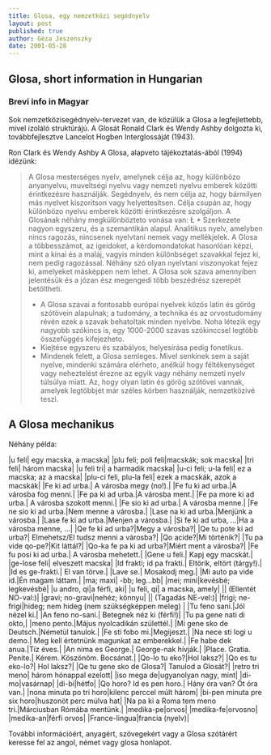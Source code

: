 ```yaml
---
title: Glosa, egy nemzetközi segédnyelv
layout: post
published: true
author: Géza Jeszenszky
date: 2001-05-28
---
```


## Glosa, short information in Hungarian 

### Brevi info in Magyar

Sok nemzetközisegédnyelv-tervezet van, de közülük a Glosa a legfejlettebb, mivel izoláló struktúrájú. A Glosát Ronald Clark és Wendy Ashby dolgozta ki, továbbfejlesztve Lancelot Hogben Interglossáját (1943).

Ron Clark és Wendy Ashby A Glosa, alapveto tájékoztatás-ából (1994) idézünk:

> A Glosa mesterséges nyelv, amelynek célja az, hogy különbözo anyanyelvu, muveltségi nyelvu vagy nemzeti nyelvu emberek közötti érintkezésre használják. Segédnyelv, és nem célja az, hogy bármilyen más nyelvet kiszorítson vagy helyettesítsen. Célja csupán az, hogy különbözo nyelvu emberek közötti érintkezésre szolgáljon. A Glosának néhány megkülönbözteto vonása van:
Ł * Szerkezete nagyon egyszeru, és a szemantikán alapul. Analitikus nyelv, amelyben nincs ragozás, nincsenek nyelvtani nemek vagy mellékjelek. A Glosa a többesszámot, az igeidoket, a kérdomondatokat hasonlóan képzi, mint a kinai és a maláj, vagyis minden különbséget szavakkal fejez ki, nem pedig ragozással. Néhány szó olyan nyelvtani viszonyokat fejez ki, amelyeket másképpen nem lehet. A Glosa sok szava amennyiben jelentésük és a józan ész megengedi több beszédrész szerepét betöltheti.
> * A Glosa szavai a fontosabb európai nyelvek közös latin és görög szótövein alapulnak; a tudomány, a technika és az orvostudomány révén ezek a szavak behatoltak minden nyelvbe. Noha létezik egy nagyobb szókincs is, egy 1000-2000 szavas szókinccsel legtöbb összefüggés kifejezheto.
> * Kiejtése egyszeru és szabályos, helyesírása pedig fonetikus.
> * Mindenek felett, a Glosa semleges. Mivel senkinek sem a saját nyelve, mindenki számára elérheto, anélkül hogy féltékenységet vagy neheztelést érezne az egyik vagy néhány nemzeti nyelv túlsúlya miatt. Az, hogy olyan latin és görög szótövei vannak, amelyek legtöbbjét már széles körben használják, nemzetközivé teszi.

  

## A Glosa mechanikus

Néhány példa:

|u feli| egy macska, a macska|
|plu feli; poli feli|macskák; sok macska|
|tri feli| három macska|
|u feli tri| a harmadik macska|
|u-ci feli; u-la feli| ez a macska; az a macska|
|plu-ci feli, plu-la feli| ezek a macskák, azok a macskák|
|Fe ki ad urba.| A városba megy (no!).|
|Fe fu ki ad urba.|A városba fog menni.|
|Fe pa ki ad urba.|A városba ment.|
|Fe pa more ki ad urba.| A városba szokott menni.|
|Fe sio ki ad urba.| A városba menne.|
|Fe ne sio ki ad urba.|Nem menne a városba.|
|Lase na ki ad urba.|Menjünk a városba.|
|Lase fe ki ad urba.|Menjen a városba.|
|Si fe ki ad urba, ...|Ha a városba menne, ...|
|Qe fe ki ad urba?|Megy a városba?|
|Qe tu pote ki ad urba?| Elmehetsz/El tudsz menni a városba?|
|Qo acide?|Mi történik?|
|Tu pa vide qo-pe?|Kit láttál?|
|Qo-ka fe pa ki ad urba?|Miért ment a városba?|
|Fe fu posi ki ad urba.| A városba mehetett.|
|Gene u feli.| Kapj egy macskát.|
|ge-lose feli| elveszett macska|
|Id frakti; id pa frakti.| Eltörik, eltört (tárgy!).|
|Id es ge-frakti.| El van törve.|
|Lave se.| Mosakodj meg.|
|Mi auto pa vide id.|Én magam láttam.|
|ma; maxi| -bb; leg...bb|
|mei; mini|kevésbé; legkevésbé|
|u andro, qi|a férfi, aki|
|u feli, qi| a macska, amely|
|| (Ellentét NO-val:)|
|gravi; no-gravi|nehéz; könnyu|
|| (Tagadás NE-vel:)|
|frigi; ne-frigi|hideg; nem hideg (nem szükségképpen meleg) |
|Tu feno sani.|Jól nézel ki.|
|An feno no-sani.| Betegnek néz ki (férfi!)|
|Tu pa gene nati di okto,|
|meno pento.|Május nyolcadikán születtél.|
|Mi gene sko de Deutsch.|Németül tanulok.|
|Fe sti fobo mi.|Megijeszt.|
|Na nece sti logi u demo.| Meg kell értetnünk magunkat az emberekkel.|
|Fe habe dek anua.|Tíz éves.|
|An nima es George.| George-nak hívják.|
|Place. Gratia. Penite.| Kérem. Köszönöm. Bocsánat.|
|Qo-lo tu eko?|Hol laksz?|
|Qo es tu eko-lo?| Hol laksz?|
|Qe tu gene sko de Glosa?| Tanulod a Glosát?|
|retro tri meno| három hónappal ezelott|
|iso mega de|ugyanolyan nagy, mint|
|di-mo|vasárnap|
|di-bi|hétfo|
|Qo horo? Id es pen horo.| Hány óra van? Öt óra van.|
|nona minuta po tri horo|kilenc perccel múlt három|
|bi-pen minuta pre six horo|huszonöt perc múlva hat|
|Na pa ki a Roma tem meno tri.|Márciusban Rómába mentünk.|
|medika-pe|orvos|
|medika-fe|orvosno|
|medika-an|férfi orvos|
|France-lingua|francia (nyelv)|

További információért, anyagért, szövegekért vagy a Glosa szótárért keresse fel az angol, német vagy glosa honlapot.
